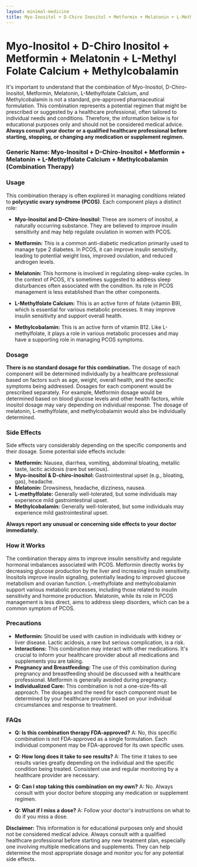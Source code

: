 ```yaml
---
layout: minimal-medicine
title: Myo-Inositol + D-Chiro Inositol + Metformin + Melatonin + L-Methyl Folate Calcium + Methylcobalamin
---
```


# Myo-Inositol + D-Chiro Inositol + Metformin + Melatonin + L-Methyl Folate Calcium + Methylcobalamin
It's important to understand that the combination of Myo-Inositol, D-Chiro-Inositol, Metformin, Melatonin, L-Methylfolate Calcium, and Methylcobalamin is not a standard, pre-approved pharmaceutical formulation.  This combination represents a potential regimen that might be prescribed or suggested by a healthcare professional, often tailored to individual needs and conditions.  Therefore, the information below is for educational purposes only and should not be considered medical advice.  **Always consult your doctor or a qualified healthcare professional before starting, stopping, or changing any medication or supplement regimen.**

### Generic Name:  Myo-Inositol + D-Chiro-Inositol + Metformin + Melatonin + L-Methylfolate Calcium + Methylcobalamin (Combination Therapy)


### Usage

This combination therapy is often explored in managing conditions related to **polycystic ovary syndrome (PCOS)**. Each component plays a distinct role:

* **Myo-Inositol and D-Chiro-Inositol:** These are isomers of inositol, a naturally occurring substance.  They are believed to improve insulin sensitivity and may help regulate ovulation in women with PCOS.

* **Metformin:** This is a common anti-diabetic medication primarily used to manage type 2 diabetes. In PCOS, it can improve insulin sensitivity, leading to potential weight loss, improved ovulation, and reduced androgen levels.

* **Melatonin:** This hormone is involved in regulating sleep-wake cycles. In the context of PCOS, it's sometimes suggested to address sleep disturbances often associated with the condition.  Its role in PCOS management is less established than the other components.

* **L-Methylfolate Calcium:** This is an active form of folate (vitamin B9), which is essential for various metabolic processes. It may improve insulin sensitivity and support overall health.

* **Methylcobalamin:** This is an active form of vitamin B12.  Like L-methylfolate, it plays a role in various metabolic processes and may have a supporting role in managing PCOS symptoms.


### Dosage

**There is no standard dosage for this combination.**  The dosage of each component will be determined individually by a healthcare professional based on factors such as age, weight, overall health, and the specific symptoms being addressed. Dosages for each component would be prescribed separately.  For example, Metformin dosage would be determined based on blood glucose levels and other health factors, while inositol dosage may vary depending on individual response.  The dosage of melatonin, L-methylfolate, and methylcobalamin would also be individually determined.


### Side Effects

Side effects vary considerably depending on the specific components and their dosage.  Some potential side effects include:

* **Metformin:** Nausea, diarrhea, vomiting, abdominal bloating, metallic taste, lactic acidosis (rare but serious).
* **Myo-inositol & D-chiro-inositol:** Gastrointestinal upset (e.g., bloating, gas), headache.
* **Melatonin:** Drowsiness, headache, dizziness, nausea.
* **L-methylfolate:** Generally well-tolerated, but some individuals may experience mild gastrointestinal upset.
* **Methylcobalamin:** Generally well-tolerated, but some individuals may experience mild gastrointestinal upset.

**Always report any unusual or concerning side effects to your doctor immediately.**


### How it Works

The combination therapy aims to improve insulin sensitivity and regulate hormonal imbalances associated with PCOS. Metformin directly works by decreasing glucose production by the liver and increasing insulin sensitivity.  Inositols improve insulin signaling, potentially leading to improved glucose metabolism and ovarian function.  L-methylfolate and methylcobalamin support various metabolic processes, including those related to insulin sensitivity and hormone production.  Melatonin, while its role in PCOS management is less direct, aims to address sleep disorders, which can be a common symptom of PCOS.


### Precautions

* **Metformin:** Should be used with caution in individuals with kidney or liver disease.  Lactic acidosis, a rare but serious complication, is a risk.
* **Interactions:** This combination may interact with other medications.  It's crucial to inform your healthcare provider about all medications and supplements you are taking.
* **Pregnancy and Breastfeeding:** The use of this combination during pregnancy and breastfeeding should be discussed with a healthcare professional.  Metformin is generally avoided during pregnancy.
* **Individualized Care:** This combination is not a one-size-fits-all approach. The dosages and the need for each component must be determined by your healthcare provider based on your individual circumstances and response to treatment.


### FAQs

* **Q: Is this combination therapy FDA-approved?** A:  No, this specific combination is not FDA-approved as a single formulation. Each individual component may be FDA-approved for its own specific uses.

* **Q: How long does it take to see results?** A:  The time it takes to see results varies greatly depending on the individual and the specific condition being treated.  Consistent use and regular monitoring by a healthcare provider are necessary.

* **Q: Can I stop taking this combination on my own?** A:  No. Always consult with your doctor before stopping any medication or supplement regimen.

* **Q: What if I miss a dose?** A:  Follow your doctor's instructions on what to do if you miss a dose.


**Disclaimer:** This information is for educational purposes only and should not be considered medical advice. Always consult with a qualified healthcare professional before starting any new treatment plan, especially one involving multiple medications and supplements.  They can help determine the most appropriate dosage and monitor you for any potential side effects.
